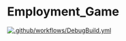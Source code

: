# Employment_Game
[![.github/workflows/DebugBuild.yml](https://github.com/oosakiharuki/Employment_Game/actions/workflows/DebugBuild.yml/badge.svg)](https://github.com/oosakiharuki/Employment_Game/actions/workflows/DebugBuild.yml)
